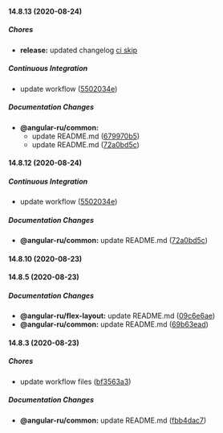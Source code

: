 #### 14.8.13 (2020-08-24)

##### Chores

-   **release:** updated changelog
    [ci skip](<[16dbd37e](https://github.com/Angular-RU/angular-ru-sdk/commit/16dbd37e7c5c5d745ea0ab7917459fb69f6a4637)>)

##### Continuous Integration

-   update workflow
    ([5502034e](https://github.com/Angular-RU/angular-ru-sdk/commit/5502034e2da6ed6302f0600aed140dd5c94f8ed9))

##### Documentation Changes

-   **@angular-ru/common:**
    -   update README.md
        ([679970b5](https://github.com/Angular-RU/angular-ru-sdk/commit/679970b5ebd653dfc230532cc894a15552dd6a99))
    -   update README.md
        ([72a0bd5c](https://github.com/Angular-RU/angular-ru-sdk/commit/72a0bd5c7f581608c301c0e82e0c03a5b6d35868))

#### 14.8.12 (2020-08-24)

##### Continuous Integration

-   update workflow
    ([5502034e](https://github.com/Angular-RU/angular-ru-sdk/commit/5502034e2da6ed6302f0600aed140dd5c94f8ed9))

##### Documentation Changes

-   **@angular-ru/common:** update README.md
    ([72a0bd5c](https://github.com/Angular-RU/angular-ru-sdk/commit/72a0bd5c7f581608c301c0e82e0c03a5b6d35868))

#### 14.8.10 (2020-08-23)

#### 14.8.5 (2020-08-23)

##### Documentation Changes

-   **@angular-ru/flex-layout:** update README.md
    ([09c6e6ae](https://github.com/Angular-RU/angular-ru-sdk/commit/09c6e6aeccd508f82afb12c63e4a519cdf87e4b3))
-   **@angular-ru/common:** update README.md
    ([69b63ead](https://github.com/Angular-RU/angular-ru-sdk/commit/69b63ead5cc379828e01dae3ebf73ce381e33596))

#### 14.8.3 (2020-08-23)

##### Chores

-   update workflow files
    ([bf3563a3](https://github.com/Angular-RU/angular-ru-sdk/commit/bf3563a3c820da16fcd1e91b32cc65fe219ee71c))

##### Documentation Changes

-   **@angular-ru/common:** update README.md
    ([fbb4dac7](https://github.com/Angular-RU/angular-ru-sdk/commit/fbb4dac75e1c624efa931d5912cc532dd6c219e9))
